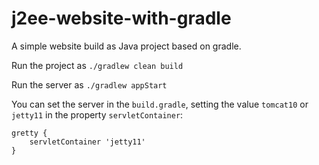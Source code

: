 # j2ee-website-with-gradle

A simple website build as Java project based on gradle.

Run the project as ``./gradlew clean build``

Run the server as ``./gradlew appStart``

You can set the server in the ``build.gradle``, setting the value ``tomcat10`` or ``jetty11`` in the property ``servletContainer``:

```plaintext
gretty {
    servletContainer 'jetty11'
}
```
